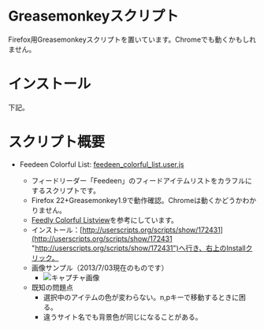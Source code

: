 # Greasemonkeyスクリプト

Firefox用Greasemonkeyスクリプトを置いています。Chromeでも動くかもしれません。

# インストール

下記。

# スクリプト概要

* Feedeen Colorful List: [feedeen_colorful_list.user.js](https://github.com/Alty/greasemonkey/blob/master/feedeen_colorful_list.user.js "feedeen_colorful_list.user.js")

    * フィードリーダー「Feedeen」のフィードアイテムリストをカラフルにするスクリプトです。
	* Firefox 22+Greasemonkey1.9で動作確認。Chromeは動くかどうかわかりません。
	* [Feedly Colorful Listview](https://userscripts.org/scripts/show/162256 "Feedly Colorful Listview")を参考にしています。
	* インストール：[http://userscripts.org/scripts/show/172431](http://userscripts.org/scripts/show/172431 "http://userscripts.org/scripts/show/172431")へ行き、右上のInstallクリック。
	* 画像サンプル（2013/7/03現在のものです）
		* ![キャプチャ画像](https://raw.github.com/Alty/greasemonkey/master/colorfulfeedeen.jpg)
	* 既知の問題点
		* 選択中のアイテムの色が変わらない。n,pキーで移動するときに困る。
		* 違うサイト名でも背景色が同じになることがある。